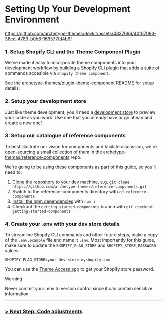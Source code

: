 # Setting Up Your Development Environment

https://github.com/archetype-themes/devkit/assets/4837696/40f67093-36cd-4789-b0b6-169577fd4b9f

### 1. Setup Shopify CLI and the Theme Component Plugin

We've made it easy to incorporate theme components into your development workflow by building a Shopify CLI plugin that adds a suite of commands accesible via `shopify theme component`.

See the [archetype-themes/plugin-theme-component](https://github.com/archetype-themes/plugin-theme-component?tab=readme-ov-file#getting-started) README for setup details.

### 2. Setup your development store

Just like theme development, you'll need a [development store](https://shopify.dev/docs/apps/tools/development-stores) to preview your code as you work. Use one that you already have or go ahead and create a new one!

### 3. Setup our catalogue of reference components

To best illustrate our vision for components and facilate discussion, we're open-sourcing a small collection of them in the [archetype-themes/reference-components](https://github.com/archetype-themes/reference-components) repo.

We're going to be using these components as part of this guide, so you'll need to:

1. [Clone the repository](https://docs.github.com/en/repositories/creating-and-managing-repositories/cloning-a-repository) to your dev machine, e.g. `git clone https://github.com/archetype-themes/reference-components.git`
2. Switch to the reference-components directory with `cd reference-components`
3. [Install the npm dependencies](https://docs.npmjs.com/cli/v10/commands/npm-install) with `npm i`
4. Checkout the `getting-started-components` branch with `git checkout getting-started-components`

### 4. Create your .env with your dev store details

To streamline Shopify CLI commands and other future steps, make a copy of the `.env.example` file and name it `.env`. Most importantly for this guide, make sure to update the `SHOPIFY_FLAG_STORE` and `SHOPIFY_STORE_PASSWORD` values:

```
SHOPIFY_FLAG_STORE=your-dev-store.myshopify.com
```

You can use the [Theme Access app](https://shopify.dev/docs/themes/tools/theme-access#how-the-theme-access-app-works) to get your Shopify store password.

>[!WARNING]
> Never commit your .env to version control since it can contain sensitive information

---

### [> Next Step: Code adjustments](https://github.com/archetype-themes/devkit/blob/main/1.%20Getting%20Started/Developing%20components/d.%20Code%20adjustments.md)
